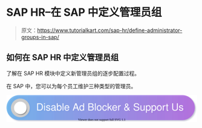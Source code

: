 # SAP HR–在 SAP 中定义管理员组

> 原文：<https://www.tutorialkart.com/sap-hr/define-administrator-groups-in-sap/>

## 如何在 SAP HR 中定义管理员组

了解在 SAP HR 模块中定义新管理员组的逐步配置过程。

在 SAP 中，您可以为每个员工维护三种类型的管理员。

[![](img/925da31b32d6bc3827932f6c8afb11bb.png)](https://www.tutorialkart.com/)
